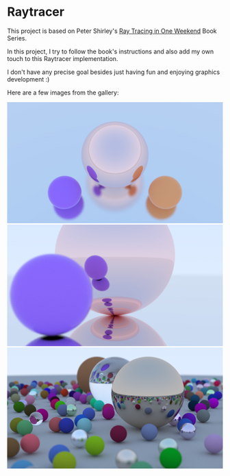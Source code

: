 # Raytracer

This project is based on Peter Shirley's [Ray Tracing in One Weekend](https://raytracing.github.io/) Book Series.

In this project, I try to follow the book's instructions and also add my own touch to this Raytracer implementation.

I don't have any precise goal besides just having fun and enjoying graphics development :)

Here are a few images from the gallery:

![](./Gallery/dual.jpg)
![](./Gallery/pink2.jpg)
![](./Gallery/final_render.png)

